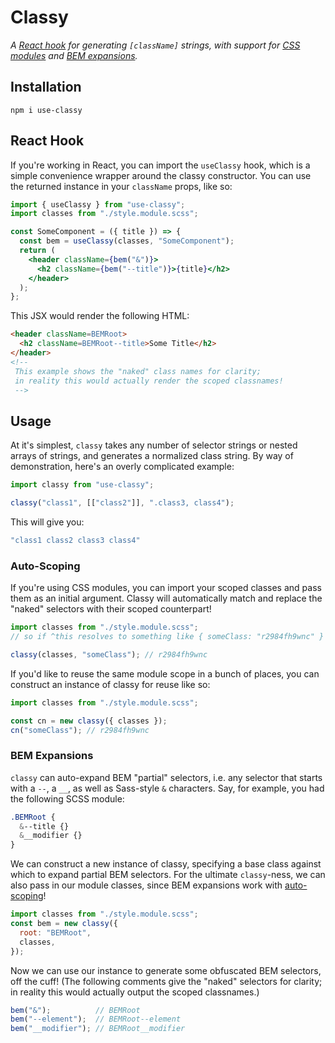 Classy
===
*A [React hook](#react-hook) for generating `[className]` strings, with support for [CSS modules](#auto-scoping) and [BEM expansions](#bem-expansions).*

## Installation

```shell
npm i use-classy
```

## React Hook

If you're working in React, you can import the `useClassy` hook, which is a simple convenience wrapper around the classy constructor. You can use the returned instance in your `className` props, like so:

```jsx
import { useClassy } from "use-classy";
import classes from "./style.module.scss";

const SomeComponent = ({ title }) => {
  const bem = useClassy(classes, "SomeComponent");
  return (
    <header className={bem("&")}>
      <h2 className={bem("--title")}>{title}</h2>
    </header>
  );
};
```

This JSX would render the following HTML:

```html
<header className=BEMRoot>
  <h2 className=BEMRoot--title>Some Title</h2>
</header>
<!--
 This example shows the "naked" class names for clarity;
 in reality this would actually render the scoped classnames!
 -->
```

## Usage

At it's simplest, `classy` takes any number of selector strings or nested arrays of strings, and generates a normalized class string. By way of demonstration, here's an overly complicated example:

```js
import classy from "use-classy";

classy("class1", [["class2"]], ".class3, class4");
```

This will give you:

```js
"class1 class2 class3 class4"
```

### Auto-Scoping

If you're using CSS modules, you can import your scoped classes and pass them as an initial argument. Classy will automatically match and replace the "naked" selectors with their scoped counterpart!

```js
import classes from "./style.module.scss";
// so if ^this resolves to something like { someClass: "r2984fh9wnc" }

classy(classes, "someClass"); // r2984fh9wnc
```

If you'd like to reuse the same module scope in a bunch of places, you can construct an instance of classy for reuse like so:

```js
import classes from "./style.module.scss";

const cn = new classy({ classes });
cn("someClass"); // r2984fh9wnc
```

### BEM Expansions

`classy` can auto-expand BEM "partial" selectors, i.e. any selector that starts with a `--`, a `__`, as well as Sass-style `&` characters. Say, for example, you had the following SCSS module:

```scss
.BEMRoot {
  &--title {}
  &__modifier {}
}
```

We can construct a new instance of classy, specifying a base class against which to expand partial BEM selectors. For the ultimate `classy`-ness, we can also pass in our module classes, since BEM expansions work with [auto-scoping](#auto-scoping)!

```js
import classes from "./style.module.scss";
const bem = new classy({
  root: "BEMRoot",
  classes,
});
```

Now we can use our instance to generate some obfuscated BEM selectors, off the cuff! (The following comments give the "naked" selectors for clarity; in reality this would actually output the scoped classnames.)

```js
bem("&");          // BEMRoot
bem("--element");  // BEMRoot--element
bem("__modifier"); // BEMRoot__modifier
```
